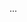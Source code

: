 <panel type="info" header=":trophy: Can combine test case design techniques :star::star::star:" expanded no-close>

<panel type="info" header=":trophy: Can explain test case design techniques at a higher level :star::star::star:" expanded no-close>
  <include src="../../book/testCaseDesign/summary/recap/full.md" />
  <panel header=":dart: Evidence" expanded>

...

  </panel>
</panel>

</panel>
